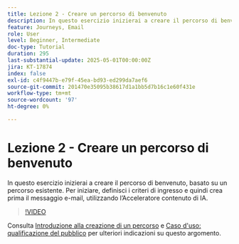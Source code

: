 ```yaml
---
title: Lezione 2 - Creare un percorso di benvenuto
description: In questo esercizio inizierai a creare il percorso di benvenuto, basato su un percorso esistente. Per iniziare, definisci i criteri di ingresso e quindi crea prima il messaggio e-mail, utilizzando l’Acceleratore contenuto di IA.
feature: Journeys, Email
role: User
level: Beginner, Intermediate
doc-type: Tutorial
duration: 295
last-substantial-update: 2025-05-01T00:00:00Z
jira: KT-17874
index: false
exl-id: c4f9447b-e79f-45ea-bd93-ed299da7aef6
source-git-commit: 201470e35095b38617d1a1bb5d7b16c1e60f431e
workflow-type: tm+mt
source-wordcount: '97'
ht-degree: 0%

---
```


# Lezione 2 - Creare un percorso di benvenuto

In questo esercizio inizierai a creare il percorso di benvenuto, basato su un percorso esistente. Per iniziare, definisci i criteri di ingresso e quindi crea prima il messaggio e-mail, utilizzando l’Acceleratore contenuto di IA.

>[!VIDEO](https://video.tv.adobe.com/v/3457896/?learn=on&enablevpops)

Consulta [Introduzione alla creazione di un percorso](/help/journeys/introduction-to-building-a-journey.md) e [Caso d&#39;uso: qualificazione del pubblico](/help/journeys/use-case-audience-qualification.md) per ulteriori indicazioni su questo argomento.
